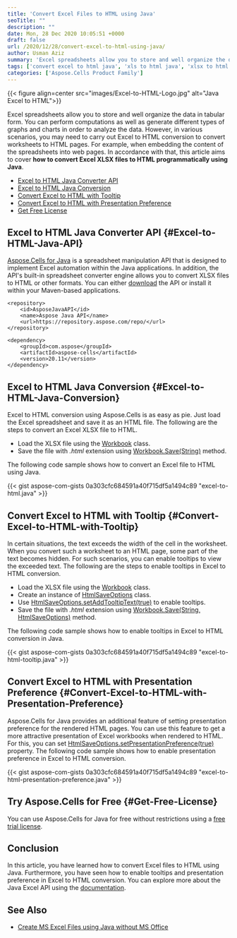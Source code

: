 ```yaml
---
title: 'Convert Excel Files to HTML using Java'
seoTitle: ""
description: ""
date: Mon, 28 Dec 2020 10:05:51 +0000
draft: false
url: /2020/12/28/convert-excel-to-html-using-java/
author: Usman Aziz
summary: 'Excel spreadsheets allow you to store and well organize the data in tabular form. You can perform computations as well as generate different types of graphs and charts in order to analyze the data. However, in various scenarios, you may need to carry out Excel to HTML conversion to convert worksheets to HTML pages. For example, when embedding the content of the spreadsheets into web pages. In accordance with that, this article aims to cover **how to convert Excel XLSX files to HTML programmatically using Java**.'
tags: ['convert excel to html java', 'xls to html java', 'xlsx to html java']
categories: ['Aspose.Cells Product Family']
---
```




{{< figure align=center src="images/Excel-to-HTML-Logo.jpg" alt="Java Excel to HTML">}}


Excel spreadsheets allow you to store and well organize the data in tabular form. You can perform computations as well as generate different types of graphs and charts in order to analyze the data. However, in various scenarios, you may need to carry out Excel to HTML conversion to convert worksheets to HTML pages. For example, when embedding the content of the spreadsheets into web pages. In accordance with that, this article aims to cover **how to convert Excel XLSX files to HTML programmatically using Java**.

*   [Excel to HTML Java Converter API][1]
*   [Excel to HTML Java Conversion][2]
*   [Convert Excel to HTML with Tooltip][3]
*   [Convert Excel to HTML with Presentation Preference][4]
*   [Get Free License][5]

## Excel to HTML Java Converter API {#Excel-to-HTML-Java-API}

[Aspose.Cells for Java][6] is a spreadsheet manipulation API that is designed to implement Excel automation within the Java applications. In addition, the API's built-in spreadsheet converter engine allows you to convert XLSX files to HTML or other formats. You can either [download][7] the API or install it within your Maven-based applications.

```
<repository>
    <id>AsposeJavaAPI</id>
    <name>Aspose Java API</name>
    <url>https://repository.aspose.com/repo/</url>
</repository>
```
```
<dependency>
    <groupId>com.aspose</groupId>
    <artifactId>aspose-cells</artifactId>
    <version>20.11</version>
</dependency>
```

## Excel to HTML Java Conversion {#Excel-to-HTML-Java-Conversion}

Excel to HTML conversion using Aspose.Cells is as easy as pie. Just load the Excel spreadsheet and save it as an HTML file. The following are the steps to convert an Excel XLSX file to HTML.

*   Load the XLSX file using the [Workbook][8] class.
*   Save the file with _.html_ extension using [Workbook.Save(String)][9] method.

The following code sample shows how to convert an Excel file to HTML using Java.

{{< gist aspose-com-gists 0a303cfc684591a40f715df5a1494c89 "excel-to-html.java" >}}

## Convert Excel to HTML with Tooltip {#Convert-Excel-to-HTML-with-Tooltip}

In certain situations, the text exceeds the width of the cell in the worksheet. When you convert such a worksheet to an HTML page, some part of the text becomes hidden. For such scenarios, you can enable tooltips to view the exceeded text. The following are the steps to enable tooltips in Excel to HTML conversion.

*   Load the XLSX file using the [Workbook][10] class.
*   Create an instance of [HtmlSaveOptions][11] class.
*   Use [HtmlSaveOptions.setAddTooltipText(true)][12] to enable tooltips.
*   Save the file with _.html_ extension using [Workbook.Save(String, HtmlSaveOptions)][13] method.

The following code sample shows how to enable tooltips in Excel to HTML conversion in Java.

{{< gist aspose-com-gists 0a303cfc684591a40f715df5a1494c89 "excel-to-html-tooltip.java" >}}

## Convert Excel to HTML with Presentation Preference {#Convert-Excel-to-HTML-with-Presentation-Preference}

Aspose.Cells for Java provides an additional feature of setting presentation preference for the rendered HTML pages. You can use this feature to get a more attractive presentation of Excel workbooks when rendered to HTML. For this, you can set [HtmlSaveOptions.setPresentationPreference(true)][14] property. The following code sample shows how to enable presentation preference in Excel to HTML conversion.

{{< gist aspose-com-gists 0a303cfc684591a40f715df5a1494c89 "excel-to-html-presentation-preference.java" >}}

## Try Aspose.Cells for Free {#Get-Free-License}

You can use Aspose.Cells for Java for free without restrictions using a [free trial license][15].

## Conclusion

In this article, you have learned how to convert Excel files to HTML using Java. Furthermore, you have seen how to enable tooltips and presentation preference in Excel to HTML conversion. You can explore more about the Java Excel API using the [documentation][16].

## See Also

*   [Create MS Excel Files using Java without MS Office][17]




[1]: #Excel-to-HTML-Java-API
[2]: #Excel-to-HTML-Java-Conversion
[3]: #Convert-Excel-to-HTML-with-Tooltip
[4]: #Convert-Excel-to-HTML-with-Presentation-Preference
[5]: #Get-Free-License
[6]: https://products.aspose.com/cells/java
[7]: https://downloads.aspose.com/cells/java
[8]: https://apireference.aspose.com/cells/java/com.aspose.cells/workbook
[9]: https://apireference.aspose.com/cells/java/com.aspose.cells/workbook#save(java.lang.String)
[10]: https://apireference.aspose.com/cells/java/com.aspose.cells/workbook
[11]: https://apireference.aspose.com/cells/java/com.aspose.cells/HtmlSaveOptions
[12]: https://apireference.aspose.com/cells/java/com.aspose.cells/htmlsaveoptions#AddTooltipText
[13]: https://apireference.aspose.com/cells/java/com.aspose.cells/workbook#save(java.lang.String,%20com.aspose.cells.SaveOptions)
[14]: https://apireference.aspose.com/cells/java/com.aspose.cells/htmlsaveoptions#PresentationPreference
[15]: https://purchase.aspose.com/temporary-license
[16]: http://docs.aspose.com/cells/java
[17]: https://blog.aspose.com/2020/10/13/create-excel-xlsx-xls-using-java-without-ms-office/





